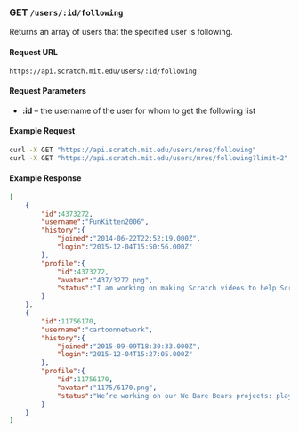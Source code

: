 ### GET `/users/:id/following`

Returns an array of users that the specified user is following.

#### Request URL
`https://api.scratch.mit.edu/users/:id/following`

#### Request Parameters
* **:id** – the username of the user for whom to get the following list

#### Example Request
```bash
curl -X GET "https://api.scratch.mit.edu/users/mres/following"
curl -X GET "https://api.scratch.mit.edu/users/mres/following?limit=2"
```

#### Example Response
```json
[
    {
        "id":4373272,
        "username":"FunKitten2006",
        "history":{
            "joined":"2014-06-22T22:52:19.000Z",
            "login":"2015-12-04T15:50:56.000Z"
        },
        "profile":{
            "id":4373272,
            "avatar":"437/3272.png",
            "status":"I am working on making Scratch videos to help Scratchers. I now have a new studio called \nTutor Help Studio. I hope this will help a lot of kids on Scratch. Thank you Scratch Team and thanks  too you.","bio":"I love creating stuff on Scratch."
        }
    },
    {
        "id":11756170,
        "username":"cartoonnetwork",
        "history":{
            "joined":"2015-09-09T18:30:33.000Z",
            "login":"2015-12-04T15:27:05.000Z"
        },
        "profile":{
            "id":11756170,
            "avatar":"1175/6170.png",
            "status":"We’re working on our We Bare Bears projects: playing hide and seek with the bears, showing off our sweet b-ball moves, and creating interactive #bearstack stories! Have fun remixing our projects!","bio":"We’re home to a bunch of creative and fun programs like Adventure Time and We Bare Bears, that not only encourage kids to think outside the box, but way outside of their own world."
        }
    }
]
```